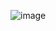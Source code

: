 ![image](https://user-images.githubusercontent.com/102617782/168441653-aefd14c5-eb2f-4143-829a-f0ceb0f313fc.png)

